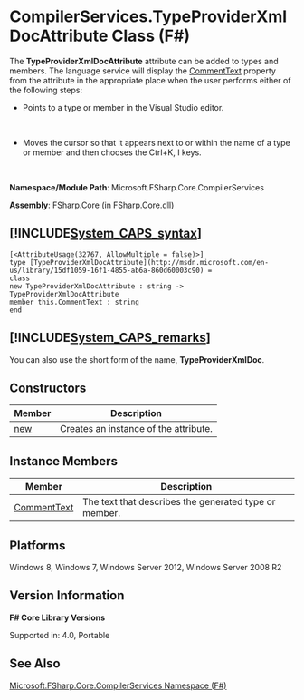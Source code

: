 # CompilerServices.TypeProviderXmlDocAttribute Class (F#)

The **TypeProviderXmlDocAttribute** attribute can be added to types and members. The language service will display the [CommentText](http://msdn.microsoft.com/en-us/library/d154bea8-e774-40dc-88c0-072d14f277f8) property from the attribute in the appropriate place when the user  performs either of the following steps:


- Points to a type or member in the Visual Studio editor.
<br />

- Moves the cursor so that it appears next to or within the name of a type or member and then chooses the Ctrl+K, I keys.
<br />

**Namespace/Module Path**: Microsoft.FSharp.Core.CompilerServices

**Assembly**: FSharp.Core (in FSharp.Core.dll)


## [!INCLUDE[System_CAPS_syntax](//System/Token/System_CAPS_syntax_md.md)]

```
[<AttributeUsage(32767, AllowMultiple = false)>]
type [TypeProviderXmlDocAttribute](http://msdn.microsoft.com/en-us/library/15df1059-16f1-4855-ab6a-860d60003c90) =
class
new TypeProviderXmlDocAttribute : string -> TypeProviderXmlDocAttribute
member this.CommentText : string
end
```

## [!INCLUDE[System_CAPS_remarks](//System/Token/System_CAPS_remarks_md.md)]
You can also use the short form of the name, **TypeProviderXmlDoc**.


## Constructors


|Member|Description|
|------|-----------|
|[new](http://msdn.microsoft.com/en-us/library/73324681-a597-444c-8e5b-9f115b768534)|Creates an instance of the attribute.|

## Instance Members


|Member|Description|
|------|-----------|
|[CommentText](http://msdn.microsoft.com/en-us/library/d154bea8-e774-40dc-88c0-072d14f277f8)|The text that describes the generated type or member.|

## Platforms
Windows 8, Windows 7, Windows Server 2012, Windows Server 2008 R2


## Version Information
**F# Core Library Versions**

Supported in: 4.0, Portable




## See Also
[Microsoft.FSharp.Core.CompilerServices Namespace &#40;F&#35;&#41;](Microsoft.FSharp.Core.CompilerServices+Namespace+28%F%2329%.md)

